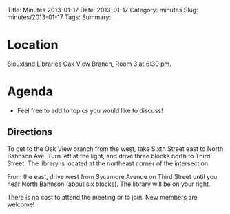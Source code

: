 Title: Minutes 2013-01-17
Date: 2013-01-17
Category: minutes
Slug: minutes/2013-01-17
Tags:
Summary:

Location
========

Siouxland Libraries Oak View Branch, Room 3 at 6:30 pm.

Agenda
======

-   Feel free to add to topics you would like to discuss!

Directions
----------

To get to the Oak View branch from the west, take Sixth Street east to
North Bahnson Ave. Turn left at the light, and drive three blocks north
to Third Street. The library is located at the northeast corner of the
intersection.

From the east, drive west from Sycamore Avenue on Third Street until you
near North Bahnson (about six blocks). The library will be on your
right.

There is no cost to attend the meeting or to join. New members are
welcome!
